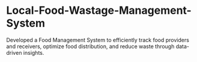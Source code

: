 # Local-Food-Wastage-Management-System
Developed a Food Management System to efficiently track food providers and receivers, optimize food distribution, and reduce waste through data-driven insights.
